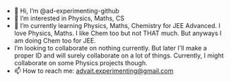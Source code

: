 - 👋 Hi, I’m @ad-experimenting-github
- 👀 I’m interested in Physics, Maths, CS
- 🌱 I’m currently learning Physics, Maths, Chemistry for JEE Advanced. I love Physics, Maths. I like Chem too but not THAT much. But anyways I am doing Chem too for JEE.
-  I’m looking to collaborate on nothing currently. But later I'll make a proper ID and will surely collaborate on a lot of things. Currently, I might collaborate on some Physics projects though.
- 📫 How to reach me: advait.experimenting@gmail.com



